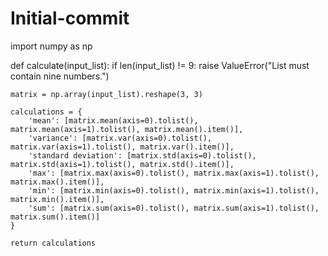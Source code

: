 # Initial-commit

import numpy as np

def calculate(input_list):
    if len(input_list) != 9:
        raise ValueError("List must contain nine numbers.")

    matrix = np.array(input_list).reshape(3, 3)

    calculations = {
        'mean': [matrix.mean(axis=0).tolist(), matrix.mean(axis=1).tolist(), matrix.mean().item()],
        'variance': [matrix.var(axis=0).tolist(), matrix.var(axis=1).tolist(), matrix.var().item()],
        'standard deviation': [matrix.std(axis=0).tolist(), matrix.std(axis=1).tolist(), matrix.std().item()],
        'max': [matrix.max(axis=0).tolist(), matrix.max(axis=1).tolist(), matrix.max().item()],
        'min': [matrix.min(axis=0).tolist(), matrix.min(axis=1).tolist(), matrix.min().item()],
        'sum': [matrix.sum(axis=0).tolist(), matrix.sum(axis=1).tolist(), matrix.sum().item()]
    }

    return calculations
